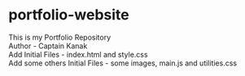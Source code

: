 # portfolio-website
This is my Portfolio Repository
<br>
Author - Captain Kanak
<br>
Add Initial Files - index.html and style.css
<br>
Add some others Initial Files - some images, main.js and utilities.css